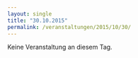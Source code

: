 ```yaml
---
layout: single
title: "30.10.2015"
permalink: /veranstaltungen/2015/10/30/
---
```


Keine Veranstaltung an diesem Tag.
